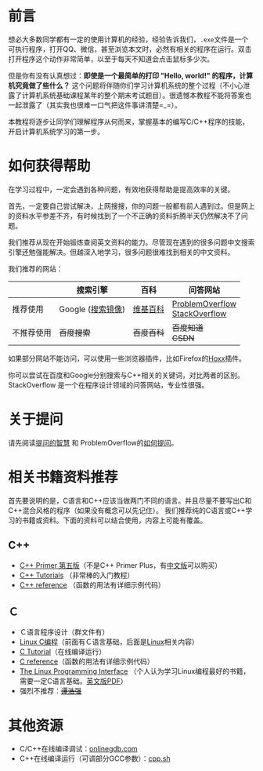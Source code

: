 
# 前言
想必大多数同学都有一定的使用计算机的经验，经验告诉我们，`.exe`文件是一个可执行程序，打开QQ、微信，甚至浏览本文时，必然有相关的程序在运行。双击打开程序这个动作非常简单，以至于每天不知道会点击鼠标多少次。

但是你有没有认真想过：**即使是一个最简单的打印 "Hello, world!" 的程序，计算机究竟做了些什么？** 这个问题将伴随你们学习计算机系统的整个过程（不小心泄露了计算机系统基础课程某年的整个期末考试题目）。很遗憾本教程不能将答案也一起泄露了（其实我也很难一口气把这件事讲清楚=_=）。

本教程将逐步让同学们理解程序从何而来，掌握基本的编写C/C++程序的技能，开启计算机系统学习的第一步。

# 如何获得帮助
在学习过程中，一定会遇到各种问题，有效地获得帮助是提高效率的关键。

首先，一定要自己尝试解决，上网搜搜，你的问题一般都有前人遇到过。但是网上的资料水平参差不齐，有时候找到了一个不正确的资料折腾半天仍然解决不了问题。

我们推荐从现在开始锻炼查阅英文资料的能力。尽管现在遇到的很多问题中文搜索引擎还勉强能解决。但越深入地学习，很多问题很难找到相关的中文资料。

我们推荐的网站：

|            	| 搜索引擎                                          	| 百科                                 	| 问答网站                                                                                  	|
|------------	|---------------------------------------------------	|--------------------------------------	|-------------------------------------------------------------------------------------------	|
| 推荐使用   	| Google ([搜索镜像](http://dir.scmor.com/google/)) 	| [维基百科](http://en.wikipedia.org/) 	|  [ProblemOverflow](http://39.100.120.199) <br> [StackOverflow](http://stackoverflow.com/) 	|
| 不推荐使用 	| ~~百度搜索~~                                      	| ~~百度百科~~                         	|  ~~百度知道~~ <br> ~~CSDN~~                                                               	|

如果部分网站不能访问，可以使用一些浏览器插件，比如Firefox的[Hoxx](https://addons.mozilla.org/zh-CN/firefox/addon/hoxx-vpn-proxy/)插件。

你可以尝试在百度和Google分别搜索与C++相关的关键词，对比两者的区别。
StackOverflow 是一个在程序设计领域的问答网站，专业性很强。

# 关于提问
请先阅读[提问的智慧](https://github.com/ryanhanwu/How-To-Ask-Questions-The-Smart-Way/blob/master/README-zh_CN.md) 和 ProblemOverflow的[如何提问](http://39.100.120.199/index.php?qa=1&qa_1=%E5%A6%82%E4%BD%95%E6%8F%90%E9%97%AE%E4%BB%A5%E5%8F%8A%E5%A6%82%E4%BD%95%E5%9B%9E%E7%AD%94%E9%97%AE%E9%A2%98%EF%BC%9F)。

# 相关书籍资料推荐
首先要说明的是，C语言和C++应该当做两门不同的语言。并且尽量不要写出C和C++混合风格的程序（如果没有概念可以先记住）。
我们推荐纯的C语言或C++学习的书籍或资料。下面的资料可以结合使用，内容上可能有覆盖。

## C++
- [C++ Primer 第五版](https://www.amazon.com/Primer-5th-Stanley-B-Lippman/dp/0321714113/)（不是C++ Primer Plus，有[中文版](https://www.phei.com.cn/module/goods/wssd_content.jsp?bookid=37655)可以购买）
- [C++ Tutorials](http://www.cplusplus.com/doc/tutorial/) （非常棒的入门教程）
- [C++ reference](https://en.cppreference.com/w/cpp) （函数的用法有详细示例代码）

## Ｃ
- Ｃ语言程序设计（群文件有）
- [Linux C编程](http://akaedu.github.io/book/)（前面有Ｃ语言基础，后面是[Linux](https://en.wikipedia.org/wiki/Linux)相关内容）
- [C Tutorial](https://www.tutorialspoint.com/cprogramming/index.htm)（在线编译运行）
- [C reference](https://en.cppreference.com/w/c)（函数的用法有详细示例代码）
- [The Linux Programming Interface](http://man7.org/tlpi/index.html) （个人认为学习Linux编程最好的书籍，需要一定C语言基础。[英文版PDF](https://moodle2.units.it/pluginfile.php/115306/mod_resource/content/1/The%20Linux%20Programming%20Interface-Michael%20Kerrisk.pdf)）
- 强烈不推荐：~~[谭浩强](https://www.zhihu.com/question/22793863)~~

# 其他资源
- C/C++在线编译调试：[onlinegdb.com](https://www.onlinegdb.com/)
- C++在线编译运行（可调部分GCC参数）：[cpp.sh](http://cpp.sh/)
